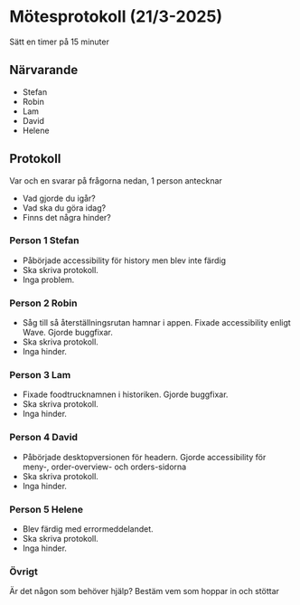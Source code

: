 # Mötesprotokoll (21/3-2025)

Sätt en timer på 15 minuter

## Närvarande

-   Stefan
-   Robin
-   Lam
-   David
-   Helene

## Protokoll

Var och en svarar på frågorna nedan, 1 person antecknar

-   Vad gjorde du igår?
-   Vad ska du göra idag?
-   Finns det några hinder?

### Person 1 Stefan

-   Påbörjade accessibility för history men blev inte färdig
-   Ska skriva protokoll.
-   Inga problem.

### Person 2 Robin

-   Såg till så återställningsrutan hamnar i appen. Fixade accessibility enligt Wave. Gjorde buggfixar.
-   Ska skriva protokoll.
-   Inga hinder.

### Person 3 Lam

-   Fixade foodtrucknamnen i historiken. Gjorde buggfixar.
-   Ska skriva protokoll.
-   Inga hinder.

### Person 4 David

-   Påbörjade desktopversionen för headern. Gjorde accessibility för meny-, order-overview- och orders-sidorna
-   Ska skriva protokoll.
-   Inga hinder.

### Person 5 Helene

-   Blev färdig med errormeddelandet.
-   Ska skriva protokoll.
-   Inga hinder.

### Övrigt

Är det någon som behöver hjälp? Bestäm vem som hoppar in och stöttar
